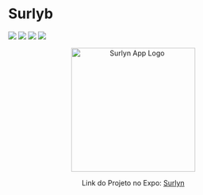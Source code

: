 # Surlyb

<p>
<img src="https://img.shields.io/github/license/diegocastro-r/surlyn"/>
<img src="https://img.shields.io/github/languages/code-size/diegocastro-r/surlyn"/>
<img src="https://img.shields.io/github/package-json/v/diegocastro-r/surlyn"/>
<img src="https://img.shields.io/badge/node-%3E%3D%206.0.0-brightgreen"/>
</P>
<p align="center">
<img src="https://i.imgur.com/U5HOGgR.png" width="250" alt="Surlyn App Logo" />
</p>

<p align="center">
Link do Projeto no Expo: <a href="https://expo.dev/@diegocrodrigues/Surlyn" alt="Expo Project Surlyn">Surlyn</a>
</p>
